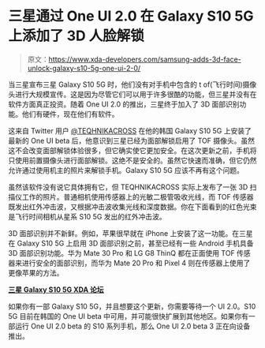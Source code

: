 # 三星通过 One UI 2.0 在 Galaxy S10 5G 上添加了 3D 人脸解锁

> 原文：<https://www.xda-developers.com/samsung-adds-3d-face-unlock-galaxy-s10-5g-one-ui-2-0/>

当三星宣布三星 Galaxy S10 5G 时，他们没有对手机中包含的 t of(飞行时间)摄像头进行大规模宣传。这是因为尽管它们可以用于许多很酷的功能，但三星并没有在软件方面真正投资。随着 One UI 2.0 的推出，三星终于加入了 3D 面部识别功能。他们有硬件，现在他们有软件。

这来自 Twitter 用户 [@TEQHNIKACROSS](https://twitter.com/TEQHNIKACROSS/status/1192617775476310016) 在他的韩国 Galaxy S10 5G 上安装了最新的 One UI beta 后，他意识到三星已经为面部解锁启用了 TOF 摄像头。虽然这不会改变面部解锁体验很多，但它确实使它更加安全。在这次更新之前，手机将只使用前置摄像头进行面部解锁。这绝不是安全的。虽然它快速而准确，但它仍然允许通过使用机主的照片来解锁手机。Galaxy S10 5G 应该不再有这个问题。

虽然该软件没有说它具体拥有它，但 TEQHNIKACROSS 实际上发布了一张 3D 扫描仪工作的照片。普通相机使用传感器上的光敏二极管吸收光线，而 TOF 传感器既发出红外冲击波，又根据冲击波收集光线和深度数据。你在下面看到的红色光束是飞行时间相机从星系 S10 5G 发出的红外冲击波。

3D 面部识别并不新鲜。例如，苹果很早就在 iPhone 上安装了这一功能。在三星在 Galaxy S10 5G 上启用 3D 面部识别之前，甚至已经有一些 Android 手机具备 3D 面部识别功能。华为 Mate 30 Pro 和 LG G8 ThinQ 都在正面使用 TOF 传感器来进行安全的面部识别，而华为 Mate 20 Pro 和 Pixel 4 则在传感器上使用了更像苹果的方法。

**[三星 Galaxy S10 5G XDA 论坛](https://forum.xda-developers.com/galaxy-s10-5g)**

如果你有一部 Galaxy S10 5G，并且想要这个更新，你需要等待一个 UI 2.0。S10 5G 目前在韩国的 One UI beta 中可用，并可能很快扩展到其他地区。如果你有一部运行 One UI 2.0 beta 的 S10 系列手机，那么 One UI 2.0 beta 3 正在向设备推出。